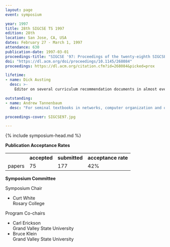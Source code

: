 ```yaml
---
layout: page
event: symposium

year: 1997
title: 28th SIGCSE TS 1997
edition: 28th
location: San Jose, CA, USA
dates: February 27 - March 1, 1997
attendance: 630
publication-date: 1997-03-01
proceedings-title: "SIGCSE '97: Proceedings of the twenty-eighth SIGCSE Technical Symposium on Computer Science Education"
doi: "https://dl.acm.org/doi/proceedings/10.1145/268084"
proceedings: https://dl.acm.org/citation.cfm?id=268084&picked=prox

lifetime:
- name: Dick Austing
  desc: >-
    Editor on several curriculum recommendation documents in almost every area of computer science, including Curriculum '78, 2-year Task Force Report. Service as registrar for many SIGCSE conferences both before and after computerized registration. SIGCSE Technical Symposium chair. Founding ACM Fellow."

outstanding:
- name: Andrew Tannenbaum
  desc: "For seminal textbooks in networks, computer organization and operating systems, outstanding wit and educational leadership."

proceedings-cover: SIGCSE97.jpg

---
```



{% include symposium-head.md %}

**Publication Acceptance Rates**

 <table class="table table-hover table-sm"><tbody><tr><th> </th>
<th>accepted</th>
<th>submitted</th>
<th>acceptance rate</th>
</tr><tr><td>papers</td>
<td>75</td>
<td>177</td>
<td>42%</td>
</tr></tbody></table>

**Symposium Committee**

Symposium Chair

-   Curt White\
    Rosary College

Program Co-chairs

-   Carl Erickson\
    Grand Valley State University
-   Bruce Klein\
    Grand Valley State University
